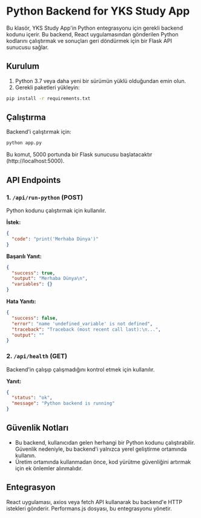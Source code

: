 # Python Backend for YKS Study App

Bu klasör, YKS Study App'in Python entegrasyonu için gerekli backend kodunu içerir. Bu backend, React uygulamasından gönderilen Python kodlarını çalıştırmak ve sonuçları geri döndürmek için bir Flask API sunucusu sağlar.

## Kurulum

1. Python 3.7 veya daha yeni bir sürümün yüklü olduğundan emin olun.
2. Gerekli paketleri yükleyin:

```bash
pip install -r requirements.txt
```

## Çalıştırma

Backend'i çalıştırmak için:

```bash
python app.py
```

Bu komut, 5000 portunda bir Flask sunucusu başlatacaktır (http://localhost:5000).

## API Endpoints

### 1. `/api/run-python` (POST)

Python kodunu çalıştırmak için kullanılır.

**İstek:**
```json
{
  "code": "print('Merhaba Dünya')"
}
```

**Başarılı Yanıt:**
```json
{
  "success": true,
  "output": "Merhaba Dünya\n",
  "variables": {}
}
```

**Hata Yanıtı:**
```json
{
  "success": false,
  "error": "name 'undefined_variable' is not defined",
  "traceback": "Traceback (most recent call last):\n...",
  "output": ""
}
```

### 2. `/api/health` (GET)

Backend'in çalışıp çalışmadığını kontrol etmek için kullanılır.

**Yanıt:**
```json
{
  "status": "ok",
  "message": "Python backend is running"
}
```

## Güvenlik Notları

- Bu backend, kullanıcıdan gelen herhangi bir Python kodunu çalıştırabilir. Güvenlik nedeniyle, bu backend'i yalnızca yerel geliştirme ortamında kullanın.
- Üretim ortamında kullanmadan önce, kod yürütme güvenliğini artırmak için ek önlemler alınmalıdır.

## Entegrasyon

React uygulaması, axios veya fetch API kullanarak bu backend'e HTTP istekleri gönderir. Performans.js dosyası, bu entegrasyonu yönetir.
